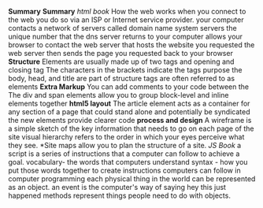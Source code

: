 **Summary**
**Summary**
*html book*
How the web works
when you connect to the web you do so via an ISP or Internet service provider. 
your computer contacts a network of servers called domain name system servers
the unique number that the dns server returns to your computer allows your browser to contact the web server that hosts the website you requested
the web server then sends the page you requested back to your browser
**Structure**
Elements are usually made up of two tags and opening and closing tag
The characters in the brackets indicate the tags purpose 
the body, head, and title are part of structure
tags are often referred to as elements 
**Extra Markup**
You can add comments to your code between the <!-- and -->
The div and span elements allow you to group block-level and inline elements together
**html5 layout**
The article element acts as a container for any section of a page that could stand alone and potentially be syndicated
the new elements provide clearer code
**process and design**
A wireframe is a simple sketch of the key information that needs to go on each page of the site 
visual hierarchy refers to the order in which your eyes perceive what they see. 
*Site maps allow you to plan the structure of a site. 
*JS Book*
a script is a series of instructions that a computer can follow to achieve a goal. 
vocabulary- the words that computers understand
syntax - how you put those words together to create instructions computers can follow
in computer programming each physical thing in the world can be represented as an object.
an event is the computer's way of saying hey this just happened 
methods represent things people need to do with objects. 

